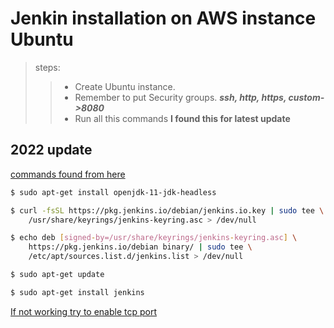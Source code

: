 # Jenkin installation on AWS instance Ubuntu

>steps:
>>* Create Ubuntu instance.  
>>* Remember to put Security groups. ***ssh, http, https, custom->8080***  
>>* Run all this commands **I found this for latest update**


## 2022 update
[commands found from here](https://community.jenkins.io/t/ubuntu-20-04-initial-jenkins-startup-failure/1419/2)
```bash
$ sudo apt-get install openjdk-11-jdk-headless
```
```bash
$ curl -fsSL https://pkg.jenkins.io/debian/jenkins.io.key | sudo tee \
    /usr/share/keyrings/jenkins-keyring.asc > /dev/null
```
```bash
$ echo deb [signed-by=/usr/share/keyrings/jenkins-keyring.asc] \
    https://pkg.jenkins.io/debian binary/ | sudo tee \
    /etc/apt/sources.list.d/jenkins.list > /dev/null
```
```bash
$ sudo apt-get update
```
```bash
$ sudo apt-get install jenkins
```

[If not working try to enable tcp port](https://www.digitalocean.com/community/tutorials/how-to-install-jenkins-on-ubuntu-20-04)
